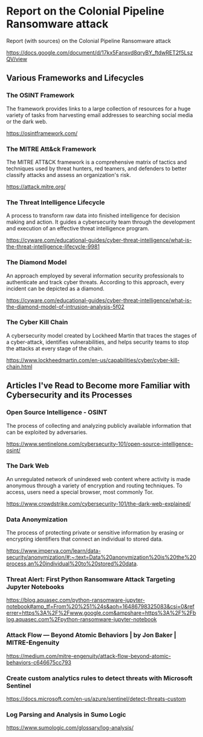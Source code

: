 # Report on the Colonial Pipeline Ransomware attack
Report (with sources) on the Colonial Pipeline Ransomware attack

https://docs.google.com/document/d/17kx5Fansvd8qryBY_ftdwRET2f5LszQV/view

## Various Frameworks and Lifecycles

### The OSINT Framework
The framework provides links to a large collection of resources for a huge variety of tasks from harvesting email addresses to searching social media or the dark web.

https://osintframework.com/
### The MITRE Att&ck Framework
The MITRE ATT&CK framework is a comprehensive matrix of tactics and techniques used by threat hunters, red teamers, and defenders to better classify attacks and assess an organization's risk.

https://attack.mitre.org/
### The Threat Intelligence Lifecycle
A process to transform raw data into finished intelligence for decision making and action. It guides a cybersecurity team through the development and execution of an effective threat intelligence program.

https://cyware.com/educational-guides/cyber-threat-intelligence/what-is-the-threat-intelligence-lifecycle-9981
### The Diamond Model
An approach employed by several information security professionals to authenticate and track cyber threats. According to this approach, every incident can be depicted as a diamond.

https://cyware.com/educational-guides/cyber-threat-intelligence/what-is-the-diamond-model-of-intrusion-analysis-5f02
### The Cyber Kill Chain
A cybersecurity model created by Lockheed Martin that traces the stages of a cyber-attack, identifies vulnerabilities, and helps security teams to stop the attacks at every stage of the chain.

https://www.lockheedmartin.com/en-us/capabilities/cyber/cyber-kill-chain.html

## Articles I've Read to Become more Familiar with Cybersecurity and its Processes

### Open Source Intelligence - OSINT
The process of collecting and analyzing publicly available information that can be exploited by adversaries.

https://www.sentinelone.com/cybersecurity-101/open-source-intelligence-osint/

### The Dark Web
An unregulated network of unindexed web content where activity is made anonymous through a variety of encryption and routing techniques. To access, users need a special browser, most commonly Tor.

https://www.crowdstrike.com/cybersecurity-101/the-dark-web-explained/

### Data Anonymization
The process of protecting private or sensitive information by erasing or encrypting identifiers that connect an individual to stored data.

https://www.imperva.com/learn/data-security/anonymization/#:~:text=Data%20anonymization%20is%20the%20process,an%20individual%20to%20stored%20data.

### Threat Alert: First Python Ransomware Attack Targeting Jupyter Notebooks
https://blog.aquasec.com/python-ransomware-jupyter-notebook#amp_tf=From%20%251%24s&aoh=16486798325083&csi=0&referrer=https%3A%2F%2Fwww.google.com&ampshare=https%3A%2F%2Fblog.aquasec.com%2Fpython-ransomware-jupyter-notebook
### Attack Flow — Beyond Atomic Behaviors | by Jon Baker | MITRE-Engenuity
https://medium.com/mitre-engenuity/attack-flow-beyond-atomic-behaviors-c646675cc793
### Create custom analytics rules to detect threats with Microsoft Sentinel
https://docs.microsoft.com/en-us/azure/sentinel/detect-threats-custom
###  Log Parsing and Analysis in Sumo Logic 
https://www.sumologic.com/glossary/log-analysis/
